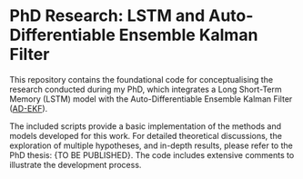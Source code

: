 # PhD Research: LSTM and Auto-Differentiable Ensemble Kalman Filter

This repository contains the foundational code for conceptualising the research conducted during my PhD, which integrates a Long Short-Term Memory (LSTM) model with the Auto-Differentiable Ensemble Kalman Filter ([AD-EKF](https://github.com/ymchen0/torchEnKF)).

The included scripts provide a basic implementation of the methods and models developed for this work. For detailed theoretical discussions, the exploration of multiple hypotheses, and in-depth results, please refer to the PhD thesis: {TO BE PUBLISHED}.
The code includes extensive comments to illustrate the development process.
